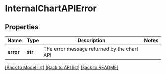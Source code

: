 # InternalChartAPIError

## Properties
Name | Type | Description | Notes
------------ | ------------- | ------------- | -------------
**error** | **str** | The error message returned by the chart API | 

[[Back to Model list]](../README.md#documentation-for-models) [[Back to API list]](../README.md#documentation-for-api-endpoints) [[Back to README]](../README.md)

